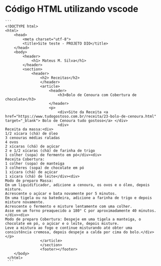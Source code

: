 # Código HTML utilizando vscode

````
```
<!DOCTYPE html>
<html>
    <head>
        <meta charset="utf-8">
        <title>Site teste - PROJETO DIO</title>
    </head>
    <body>
        <header>
            <h1> Mateus M. Silva</h1>
        </header>
        <section>
            <header>
                <h2> Receitas</h2>
                </header>
                <article>
                    <header>
                        <h3>Bolo de Cenoura com Cobertura de chocolate</h3>
                    </header>
                    <p> 
                        <div>Site da Receita <a href="https://www.tudogostoso.com.br/receita/23-bolo-de-cenoura.html" target="_blank"> Bolo de Cenoura tudo gostoso</a> </div>
                        <div> 
Receita da massa:<div>
1/2 xícara (chá) de óleo
3 cenouras médias raladas
4 ovos
2 xícaras (chá) de açúcar
2 e 1/2 xícaras (chá) de farinha de trigo
1 colher (sopa) de fermento em pó</div><div>
Receita Cobertura:
1 colher (sopa) de manteiga
3 colheres (sopa) de chocolate em pó
1 xícara (chá) de açúcar
1 xícara (chá) de leite</div><div>
Modo de preparo Massa:
Em um liquidificador, adicione a cenoura, os ovos e o óleo, depois misture.
Acrescente o açúcar e bata novamente por 5 minutos.
Em uma tigela ou na batedeira, adicione a farinha de trigo e depois misture novamente.
Acrescente o fermento e misture lentamente com uma colher.
Asse em um forno preaquecido a 180° C por aproximadamente 40 minutos.</div><div>
Modo de preparo Cobertura: Despeje em uma tigela a manteiga, o chocolate em pó, o açúcar e o leite, depois misture.
Leve a mistura ao fogo e continue misturando até obter uma consistência cremosa, depois despeje a calda por cima do bolo.</div>                   </p>
​                </article>
​                </section>
​                <footer></footer>
​    </body>
 </html> 
 ```
````

```
```

```
```

```
```

````


````

